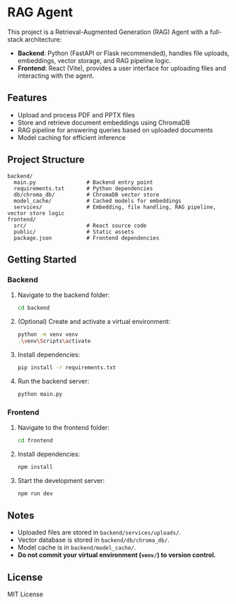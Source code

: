 # RAG Agent

This project is a Retrieval-Augmented Generation (RAG) Agent with a full-stack architecture:

- **Backend**: Python (FastAPI or Flask recommended), handles file uploads, embeddings, vector storage, and RAG pipeline logic.
- **Frontend**: React (Vite), provides a user interface for uploading files and interacting with the agent.

## Features

- Upload and process PDF and PPTX files
- Store and retrieve document embeddings using ChromaDB
- RAG pipeline for answering queries based on uploaded documents
- Model caching for efficient inference

## Project Structure

```
backend/
  main.py                # Backend entry point
  requirements.txt       # Python dependencies
  db/chroma_db/          # ChromaDB vector store
  model_cache/           # Cached models for embeddings
  services/              # Embedding, file handling, RAG pipeline, vector store logic
frontend/
  src/                   # React source code
  public/                # Static assets
  package.json           # Frontend dependencies
```

## Getting Started

### Backend

1. Navigate to the backend folder:
   ```sh
   cd backend
   ```
2. (Optional) Create and activate a virtual environment:
   ```sh
   python -m venv venv
   .\venv\Scripts\activate
   ```
3. Install dependencies:
   ```sh
   pip install -r requirements.txt
   ```
4. Run the backend server:
   ```sh
   python main.py
   ```

### Frontend

1. Navigate to the frontend folder:
   ```sh
   cd frontend
   ```
2. Install dependencies:
   ```sh
   npm install
   ```
3. Start the development server:
   ```sh
   npm run dev
   ```

## Notes

- Uploaded files are stored in `backend/services/uploads/`.
- Vector database is stored in `backend/db/chroma_db/`.
- Model cache is in `backend/model_cache/`.
- **Do not commit your virtual environment (`venv/`) to version control.**

## License

MIT License
